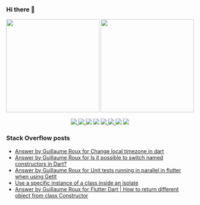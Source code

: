 ### Hi there 👋

<p align="left">
 <a>
  <img height="250em" src="https://github-readme-stats.vercel.app/api?username=TesteurManiak&theme=tokyonight" />
  <a href="https://stackoverflow.com/users/9942346/testeur-maniak">
   <img height="250em" src="https://github-readme-stackoverflow.vercel.app/?userID=9942346&theme=dark" />
  </a>
 </a>
</p>

<p align="center">
 <a href="https://pub.dev/publishers/rouxguillau.me/packages">
  <img src="https://img.shields.io/badge/dart-%230175C2.svg?&style=for-the-badge&logo=dart&logoColor=white"/>
 </a>
 <a href="https://pub.dev/publishers/rouxguillau.me/packages">
  <img src="https://img.shields.io/badge/Flutter%20-%2302569B.svg?&style=for-the-badge&logo=Flutter&logoColor=white" />
 </a>
 <img src="https://img.shields.io/badge/swift-%23FA7343.svg?&style=for-the-badge&logo=swift&logoColor=white"/>
 <img src="https://img.shields.io/badge/git%20-%23F05033.svg?&style=for-the-badge&logo=git&logoColor=white"/>
 <a href="https://gitlab.com/G_Roux">
  <img src="https://img.shields.io/badge/gitlab%20-%23181717.svg?&style=for-the-badge&logo=gitlab&logoColor=white"/>
 </a>
 <a href="https://github.com/TesteurManiak">
  <img src="https://img.shields.io/badge/github%20-%23121011.svg?&style=for-the-badge&logo=github&logoColor=white"/>
 </a>
 <img src="https://img.shields.io/badge/firebase%20-%23039BE5.svg?&style=for-the-badge&logo=firebase"/>
 <a href="https://www.linkedin.com/in/guillaume2-roux/">
  <img src="https://img.shields.io/badge/linkedin%20-%230077B5.svg?&style=for-the-badge&logo=linkedin&logoColor=white"/>
 </a>
</p>

### Stack Overflow posts

<!-- STACKOVERFLOW:START -->
- [Answer by Guillaume Roux for Change local timezone in dart](https://stackoverflow.com/questions/70132867/change-local-timezone-in-dart/70148433#70148433)
- [Answer by Guillaume Roux for Is it possible to switch named constructors in Dart?](https://stackoverflow.com/questions/70118544/is-it-possible-to-switch-named-constructors-in-dart/70119341#70119341)
- [Answer by Guillaume Roux for Unit tests running in parallel in flutter when using GetIt](https://stackoverflow.com/questions/70098708/unit-tests-running-in-parallel-in-flutter-when-using-getit/70119169#70119169)
- [Use a specific instance of a class inside an isolate](https://stackoverflow.com/questions/70070076/use-a-specific-instance-of-a-class-inside-an-isolate)
- [Answer by Guillaume Roux for Flutter Dart | How to return different object from class Constructor](https://stackoverflow.com/questions/69941549/flutter-dart-how-to-return-different-object-from-class-constructor/69944946#69944946)
<!-- STACKOVERFLOW:END -->
